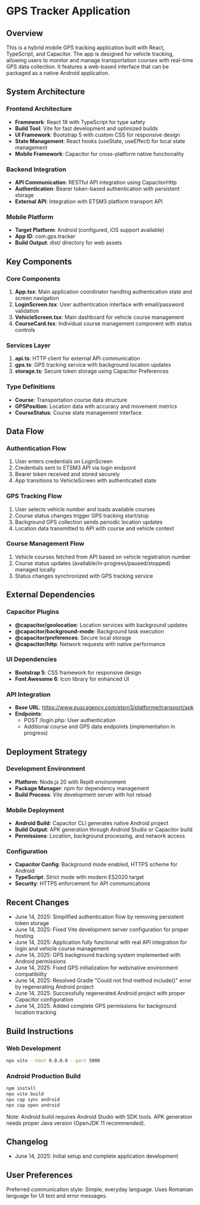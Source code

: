# GPS Tracker Application

## Overview

This is a hybrid mobile GPS tracking application built with React, TypeScript, and Capacitor. The app is designed for vehicle tracking, allowing users to monitor and manage transportation courses with real-time GPS data collection. It features a web-based interface that can be packaged as a native Android application.

## System Architecture

### Frontend Architecture
- **Framework**: React 18 with TypeScript for type safety
- **Build Tool**: Vite for fast development and optimized builds
- **UI Framework**: Bootstrap 5 with custom CSS for responsive design
- **State Management**: React hooks (useState, useEffect) for local state management
- **Mobile Framework**: Capacitor for cross-platform native functionality

### Backend Integration
- **API Communication**: RESTful API integration using CapacitorHttp
- **Authentication**: Bearer token-based authentication with persistent storage
- **External API**: Integration with ETSM3 platform transport API

### Mobile Platform
- **Target Platform**: Android (configured, iOS support available)
- **App ID**: com.gps.tracker
- **Build Output**: dist/ directory for web assets

## Key Components

### Core Components
1. **App.tsx**: Main application coordinator handling authentication state and screen navigation
2. **LoginScreen.tsx**: User authentication interface with email/password validation
3. **VehicleScreen.tsx**: Main dashboard for vehicle course management
4. **CourseCard.tsx**: Individual course management component with status controls

### Services Layer
1. **api.ts**: HTTP client for external API communication
2. **gps.ts**: GPS tracking service with background location updates
3. **storage.ts**: Secure token storage using Capacitor Preferences

### Type Definitions
- **Course**: Transportation course data structure
- **GPSPosition**: Location data with accuracy and movement metrics
- **CourseStatus**: Course state management interface

## Data Flow

### Authentication Flow
1. User enters credentials on LoginScreen
2. Credentials sent to ETSM3 API via login endpoint
3. Bearer token received and stored securely
4. App transitions to VehicleScreen with authenticated state

### GPS Tracking Flow
1. User selects vehicle number and loads available courses
2. Course status changes trigger GPS tracking start/stop
3. Background GPS collection sends periodic location updates
4. Location data transmitted to API with course and vehicle context

### Course Management Flow
1. Vehicle courses fetched from API based on vehicle registration number
2. Course status updates (available/in-progress/paused/stopped) managed locally
3. Status changes synchronized with GPS tracking service

## External Dependencies

### Capacitor Plugins
- **@capacitor/geolocation**: Location services with background updates
- **@capacitor/background-mode**: Background task execution
- **@capacitor/preferences**: Secure local storage
- **@capacitor/http**: Network requests with native performance

### UI Dependencies
- **Bootstrap 5**: CSS framework for responsive design
- **Font Awesome 6**: Icon library for enhanced UI

### API Integration
- **Base URL**: https://www.euscagency.com/etsm3/platforme/transport/apk
- **Endpoints**: 
  - POST /login.php: User authentication
  - Additional course and GPS data endpoints (implementation in progress)

## Deployment Strategy

### Development Environment
- **Platform**: Node.js 20 with Replit environment
- **Package Manager**: npm for dependency management
- **Build Process**: Vite development server with hot reload

### Mobile Deployment
- **Android Build**: Capacitor CLI generates native Android project
- **Build Output**: APK generation through Android Studio or Capacitor build
- **Permissions**: Location, background processing, and network access

### Configuration
- **Capacitor Config**: Background mode enabled, HTTPS scheme for Android
- **TypeScript**: Strict mode with modern ES2020 target
- **Security**: HTTPS enforcement for API communications

## Recent Changes
- June 14, 2025: Simplified authentication flow by removing persistent token storage
- June 14, 2025: Fixed Vite development server configuration for proper hosting
- June 14, 2025: Application fully functional with real API integration for login and vehicle course management
- June 14, 2025: GPS background tracking system implemented with Android permissions
- June 14, 2025: Fixed GPS initialization for web/native environment compatibility
- June 14, 2025: Resolved Gradle "Could not find method include()" error by regenerating Android project
- June 14, 2025: Successfully regenerated Android project with proper Capacitor configuration
- June 14, 2025: Added complete GPS permissions for background location tracking

## Build Instructions
### Web Development
```bash
npx vite --host 0.0.0.0 --port 5000
```

### Android Production Build
```bash
npm install
npx vite build
npx cap sync android
npx cap open android
```
Note: Android build requires Android Studio with SDK tools. APK generation needs proper Java version (OpenJDK 11 recommended).

## Changelog
- June 14, 2025: Initial setup and complete application development

## User Preferences

Preferred communication style: Simple, everyday language.
Uses Romanian language for UI text and error messages.